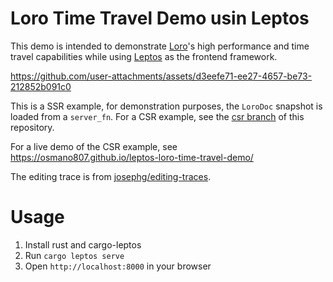 # Loro Time Travel Demo usin Leptos

This demo is intended to demonstrate [Loro](https://github.com/loro-dev/loro)'s high performance and time travel capabilities while using [Leptos](https://github.com/leptos-rs/leptos) as the frontend framework.

https://github.com/user-attachments/assets/d3eefe71-ee27-4657-be73-212852b091c0

This is a SSR example, for demonstration purposes, the `LoroDoc` snapshot is loaded from a `server_fn`. For a CSR example, see the [csr branch](https://github.com/osmano807/leptos-loro-time-travel-demo/tree/csr) of this repository.

For a live demo of the CSR example, see https://osmano807.github.io/leptos-loro-time-travel-demo/

The editing trace is from [josephg/editing-traces](https://github.com/josephg/editing-traces).

# Usage

1. Install rust and cargo-leptos
2. Run `cargo leptos serve`
3. Open `http://localhost:8000` in your browser
